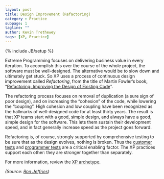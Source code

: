 ```yaml
---
layout: post
title: Design Improvement (Refactoring)
category : Practice
subpage: 1
tagline: ""
author: Kevin Trethewey
tags: [XP, Practice]
---
```

{% include JB/setup %}

Extreme Programming focuses on delivering business value in every iteration. To accomplish this over the course of the whole project, the software must be well-designed. The alternative would be to slow down and ultimately get stuck. So XP uses a process of continuous design improvement called *Refactoring*, from the title of Martin Fowler’s book, “[Refactoring: Improving the Design of Existing Code](http://www.amazon.com/exec/obidos/ASIN/0201485672/armaties)”.

The refactoring process focuses on removal of duplication (a sure sign of poor design), and on increasing the “cohesion” of the code, while lowering the “coupling”. High cohesion and low coupling have been recognized as the hallmarks of well-designed code for at least thirty years. The result is that XP teams start with a good, simple design, and always have a good, simple design for the software. This lets them sustain their development speed, and in fact generally increase speed as the project goes forward.

Refactoring is, of course, strongly supported by comprehensive testing to be sure that as the design evolves, nothing is broken. Thus the [customer tests](/practice/CustomerTests) and [programmer tests](/practice/TDD) are a critical enabling factor. The XP practices support each other: they are stronger together than separately.

For more information, review the [XP archetype](/archetype/XP/).

*(Source: [Ron Jeffries](http://ronjeffries.com/xprog/what-is-extreme-programming))*
